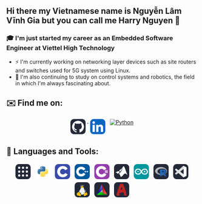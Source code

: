 ## Hi there my Vietnamese name is Nguyễn Lâm Vĩnh Gia but you can call me Harry Nguyen 👋
### 🎓 I'm just started my career as an Embedded Software Engineer at Viettel High Technology
<!--
**HarryNguyen2023/HarryNguyen2023** is a ✨ _special_ ✨ repository because its `README.md` (this file) appears on your GitHub profile.

Here are some ideas to get you started:

- 🔭 I’m currently working on ...
- 🌱 I’m currently learning ...
- 👯 I’m looking to collaborate on ...
- 🤔 I’m looking for help with ...
- 💬 Ask me about ...
- 📫 How to reach me: ...
- 😄 Pronouns: ...
- ⚡ Fun fact: ...
-->

- ⚡ I'm currently working on networking layer devices such as site routers and switches used for 5G system using Linux.
- 🌱 I'm also continuing to study on control systems and robotics, the field in which I'm always fascinating about.

## ✉️ Find me on:

<p align="center">
 <a href="https://github.com/HarryNguyen2023" target="_blank" rel="noopener noreferrer"> <img src="https://raw.githubusercontent.com/tandpfun/skill-icons/main/icons/Github-Dark.svg" alt="Python" height="40" style="vertical-align:top; margin:4px"> </a>
 <a href="https://www.linkedin.com/in/gia-nguyen-6b89ab273/" target="_blank" rel="noopener noreferrer"> <img src="https://raw.githubusercontent.com/tandpfun/skill-icons/main/icons/LinkedIn.svg" alt="Python" height="40" style="vertical-align:top; margin:4px"></a>
 <a href="gianguyenlamvinh2002@gmail.com"> <img src="https://img.icons8.com/?size=512&id=ho8QlOYvMuG3&format=png" alt="Python" height="40" style="vertical-align:top; margin:4px"></a>
</p>


## 🧰 Languages and Tools:
<p align="center">
<img src="https://raw.githubusercontent.com/tandpfun/skill-icons/main/icons/ROS-Dark.svg" alt="ROS" height="40" style="vertical-align:top; margin:4px">
<img src="https://raw.githubusercontent.com/github/explore/80688e429a7d4ef2fca1e82350fe8e3517d3494d/topics/python/python.png" alt="Python" height="40" style="vertical-align:top; margin:4px">
<img src="https://raw.githubusercontent.com/tandpfun/skill-icons/main/icons/C.svg" alt="C" height="40" style="vertical-align:top; margin:4px">
<img src="https://raw.githubusercontent.com/tandpfun/skill-icons/main/icons/CPP.svg" alt="Cpp" height="40" style="vertical-align:top; margin:4px">
<img src="https://raw.githubusercontent.com/tandpfun/skill-icons/main/icons/CS.svg" alt="Cs" height="40" style="vertical-align:top; margin:4px">
<img src="https://raw.githubusercontent.com/tandpfun/skill-icons/main/icons/Matlab-Dark.svg" alt="Matlab" height="40" style="vertical-align:top; margin:4px">
<img src="https://raw.githubusercontent.com/tandpfun/skill-icons/main/icons/Arduino.svg" alt="Arduino" height="40" style="vertical-align:top; margin:4px">
<img src="https://raw.githubusercontent.com/tandpfun/skill-icons/main/icons/R-Dark.svg" alt="R" height="40" style="vertical-align:top; margin:4px">
<img src="https://raw.githubusercontent.com/tandpfun/skill-icons/main/icons/VSCode-Dark.svg" alt="VS Code" height="40" style="vertical-align:top; margin:4px">
<img src="https://raw.githubusercontent.com/tandpfun/skill-icons/main/icons/Linux-Dark.svg" alt="Linux" height="40" style="vertical-align:top; margin:4px">
<img src="https://raw.githubusercontent.com/tandpfun/skill-icons/main/icons/CMake-Dark.svg" alt="Cmake" height="40" style="vertical-align:top; margin:4px">
<img src="https://raw.githubusercontent.com/tandpfun/skill-icons/main/icons/AutoCAD-Dark.svg" alt="Autocad" height="40" style="vertical-align:top; margin:4px">
</p>
